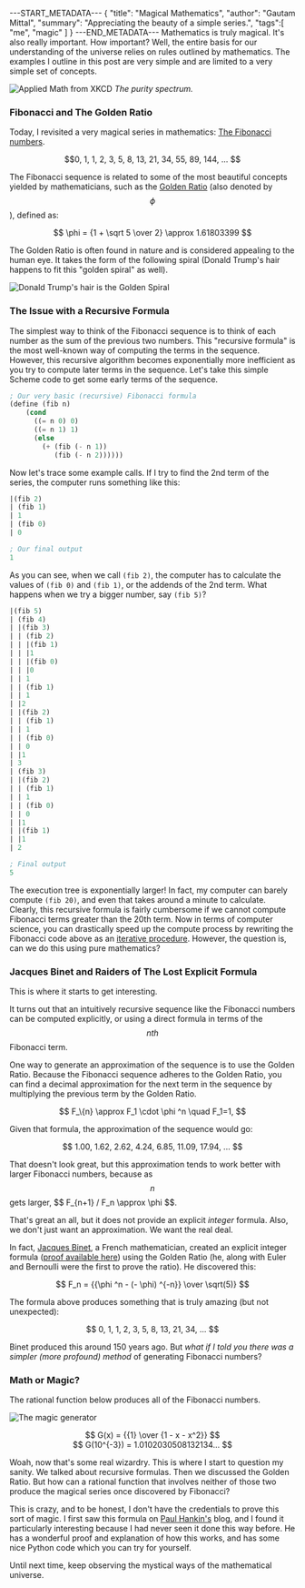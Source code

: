 ---START_METADATA---
{
  "title": "Magical Mathematics",
  "author": "Gautam Mittal",
  "summary": "Appreciating the beauty of a simple series.",
  "tags":[
    "me",
    "magic"
  ]
}
---END_METADATA---
Mathematics is truly magical. It's also really important. How important? Well, the entire basis for our understanding of the universe relies on rules outlined by mathematics. The examples I outline in this post are very simple and are limited to a very simple set of concepts.

![Applied Math from XKCD](http://imgs.xkcd.com/comics/purity.png)
<lead>_The purity spectrum._</lead>

### Fibonacci and The Golden Ratio
Today, I revisited a very magical series in mathematics: [The Fibonacci numbers](https://en.wikipedia.org/wiki/Fibonacci_number).

<center>$$0, 1, 1, 2, 3, 5, 8, 13, 21, 34, 55, 89, 144, ... $$</center>

The Fibonacci sequence is related to some of the most beautiful concepts yielded by mathematicians, such as the [Golden Ratio](https://en.wikipedia.org/wiki/Golden_ratio) (also denoted by $$\phi$$), defined as:

<center>$$ \phi = {1 + \sqrt 5 \over 2} \approx 1.61803399 $$</center>

The Golden Ratio is often found in nature and is considered appealing to the human eye. It takes the form of the following spiral (Donald Trump's hair happens to fit this "golden spiral" as well).

![Donald Trump's hair is the Golden Spiral](https://s-media-cache-ak0.pinimg.com/736x/eb/a0/81/eba081c6bf916fc86d809327dea09639.jpg)

### The Issue with a Recursive Formula
The simplest way to think of the Fibonacci sequence is to think of each number as the sum of the previous two numbers. This "recursive formula" is the most well-known way of computing the terms in the sequence. However, this recursive algorithm becomes exponentially more inefficient as you try to compute later terms in the sequence. Let's take this simple Scheme code to get some early terms of the sequence.
```scheme
; Our very basic (recursive) Fibonacci formula
(define (fib n)
    (cond
      ((= n 0) 0)
      ((= n 1) 1)
      (else
        (+ (fib (- n 1))
           (fib (- n 2))))))
```

Now let's trace some example calls. If I try to find the 2nd term of the series, the computer runs something like this:
```scheme
|(fib 2)
| (fib 1)
| 1
| (fib 0)
| 0

; Our final output
1
```

As you can see, when we call ```(fib 2)```, the computer has to calculate the values of ```(fib 0)``` and ```(fib 1)```, or the addends of the 2nd term. What happens when we try a bigger number, say ```(fib 5)```?
```scheme
|(fib 5)
| (fib 4)
| |(fib 3)
| | (fib 2)
| | |(fib 1)
| | |1
| | |(fib 0)
| | |0
| | 1
| | (fib 1)
| | 1
| |2
| |(fib 2)
| | (fib 1)
| | 1
| | (fib 0)
| | 0
| |1
| 3
| (fib 3)
| |(fib 2)
| | (fib 1)
| | 1
| | (fib 0)
| | 0
| |1
| |(fib 1)
| |1
| 2

; Final output
5
```
The execution tree is exponentially larger! In fact, my computer can barely compute ```(fib 20)```, and even that takes around a minute to calculate. Clearly, this recursive formula is fairly cumbersome if we cannot compute Fibonacci terms greater than the 20th term. Now in terms of computer science, you can drastically speed up the compute process by rewriting the Fibonacci code above as an [iterative procedure](https://mitpress.mit.edu/sicp/full-text/sicp/book/node15.html). However, the question is, can we do this using pure mathematics?

### Jacques Binet and Raiders of The Lost Explicit Formula
This is where it starts to get interesting.

It turns out that an intuitively recursive sequence like the Fibonacci numbers can be computed explicitly, or using a direct formula in terms of the $$nth$$ Fibonacci term.

One way to generate an approximation of the sequence is to use the Golden Ratio. Because the Fibonacci sequence adheres to the Golden Ratio, you can find a decimal approximation for the next term in the sequence by multiplying the previous term by the Golden Ratio.

<center>$$ F_\{n} \approx F_1 \cdot \phi ^n \quad F_1=1, $$</center>

Given that formula, the approximation of the sequence would go:

<center>$$ 1.00, 1.62, 2.62, 4.24, 6.85, 11.09, 17.94, ... $$</center>

That doesn't look great, but this approximation tends to work better with larger Fibonacci numbers, because as $$ n $$ gets larger, $$ F_\{n+1} / F_n  \approx  \phi $$.

That's great an all, but it does not provide an explicit _integer_ formula. Also, we don't just want an approximation. We want the real deal.

In fact, [Jacques Binet](http://mathworld.wolfram.com/BinetsFibonacciNumberFormula.html), a French mathematician, created an explicit integer formula ([proof available here](http://math.stackexchange.com/questions/846126/base-case-in-the-binet-formula-proof-by-strong-induction)) using the Golden Ratio (he, along with Euler and Bernoulli were the first to prove the ratio). He discovered this:

<center>$$ F_n = {{\phi ^n - (- \phi) ^{-n}} \over \sqrt(5)} $$</center>

The formula above produces something that is truly amazing (but not unexpected):
<center>$$ 0, 1, 1, 2, 3, 5, 8, 13, 21, 34, ... $$</center>

Binet produced this around 150 years ago. But _what if I told you there was a simpler (more profound) method_ of generating Fibonacci numbers?


### Math or Magic?
The rational function below produces all of the Fibonacci numbers.

![The magic generator](https://puu.sh/r64k0/c2642f6d1b.png)
<center>$$ G(x) = {{1} \over {1 - x - x^2}} $$</center>

<center>$$ G(10^{-3}) = 1.0102030508132134... $$</center>

Woah, now that's some real wizardry. This is where I start to question my sanity. We talked about recursive formulas. Then we discussed the Golden Ratio. But how can a rational function that involves neither of those two produce the magical series once discovered by Fibonacci?

This is crazy, and to be honest, I don't have the credentials to prove this sort of magic. I first saw this formula on [Paul Hankin's](https://paulhankin.github.io/Fibonacci/) blog, and I found it particularly interesting because I had never seen it done this way before. He has a wonderful proof and explanation of how this works, and has some nice Python code which you can try for yourself.

Until next time, keep observing the mystical ways of the mathematical universe.
